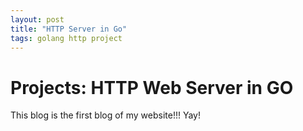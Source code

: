 ```yaml
---
layout: post
title: "HTTP Server in Go"
tags: golang http project
---
```


# Projects: HTTP Web Server in GO

This blog is the first blog of my website!!! Yay!
